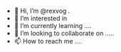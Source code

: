 - 👋 Hi, I’m @rexvog .
- 👀 I’m interested in
- 🌱 I’m currently learning ....
- 💞️ I’m looking to collaborate on .....
- 📫 How to reach me ....

<!---
rexvog/rexvog is a ✨ special ✨ repository because its `README.md` (this file) appears on your GitHub profile.
You can click the Preview link to take a look at your changes.
--->
